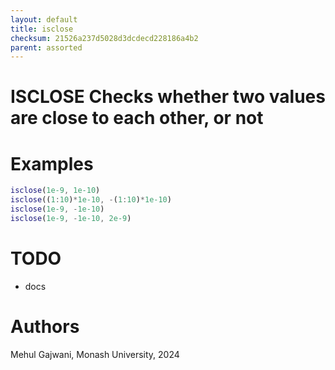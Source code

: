 ```yaml
---
layout: default
title: isclose
checksum: 21526a237d5028d3dcdecd228186a4b2
parent: assorted
---
```



 
# ISCLOSE Checks whether two values are close to each other, or not
 
# Examples
```matlab
isclose(1e-9, 1e-10)
isclose((1:10)*1e-10, -(1:10)*1e-10)
isclose(1e-9, -1e-10)
isclose(1e-9, -1e-10, 2e-9)
```
 
# TODO
-  docs 
 
# Authors

Mehul Gajwani, Monash University, 2024

